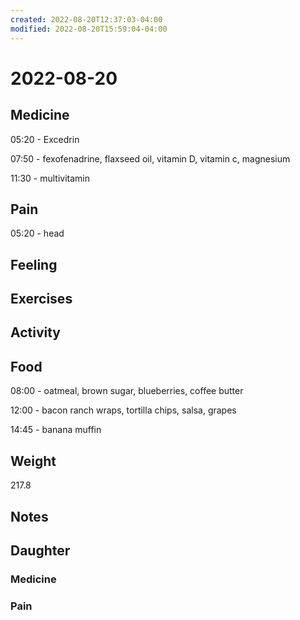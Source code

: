 ```yaml
---
created: 2022-08-20T12:37:03-04:00
modified: 2022-08-20T15:59:04-04:00
---
```


# 2022-08-20

## Medicine

05:20 - Excedrin

07:50 - fexofenadrine, flaxseed oil, vitamin D, vitamin c, magnesium 

11:30 - multivitamin 

## Pain

05:20 - head


## Feeling


## Exercises


## Activity


## Food

08:00 - oatmeal, brown sugar, blueberries, coffee butter

12:00 - bacon ranch wraps, tortilla chips, salsa, grapes

14:45 - banana muffin


## Weight

217.8

## Notes



## Daughter


### Medicine


### Pain
